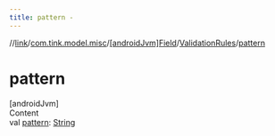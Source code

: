 ```yaml
---
title: pattern -
---
```

//[link](../../../index.md)/[com.tink.model.misc](../../index.md)/[[androidJvm]Field](../index.md)/[ValidationRules](index.md)/[pattern](pattern.md)



# pattern  
[androidJvm]  
Content  
val [pattern](pattern.md): [String](https://kotlinlang.org/api/latest/jvm/stdlib/kotlin/-string/index.html)  



